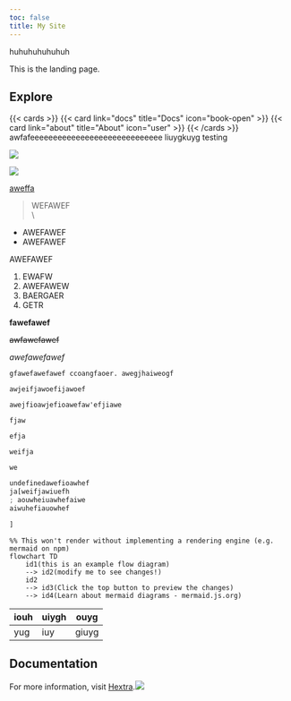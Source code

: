 ```yaml
---
toc: false
title: My Site
---
```


huhuhuhuhuhuh

This is the landing page.

## Explore

{{\< cards >}}
{{\< card link="docs" title="Docs" icon="book-open" >}}
{{\< card link="about" title="About" icon="user" >}}
{{\< /cards >}}
awfafeeeeeeeeeeeeeeeeeeeeeeeeeeeee
liuygkuyg
testing

![](/uploads/488662939_2590664034471564_3968448272871505001_n.jpg)

![](/uploads/457724053_2397255983812371_4097196088545801565_n.jpg)

[aweffa](https://google.com/)

> WEFAWEF\
> \\

* AWEFAWEF
* AWEFAWEF

AWEFAWEF

1. EWAFW
2. AWEFAWEW
3. BAERGAER
4. GETR

**fawefawef**

~~awfawefawef~~

*awefawefawef*

`gfawefawefawef ccoangfaoer. awegjhaiweogf`

`awjeifjawoefijawoef`

`awejfioawjefioawefaw'efjiawe`

`fjaw`

`efja`

`weifja`

`we`

```javascript
undefinedawefioawhef
ja[weifjawiuefh
; aouwheiuawhefaiwe
aiwuhefiauowhef

]
```

```mermaid
%% This won't render without implementing a rendering engine (e.g. mermaid on npm)
flowchart TD
    id1(this is an example flow diagram) 
    --> id2(modify me to see changes!)
    id2 
    --> id3(Click the top button to preview the changes)
    --> id4(Learn about mermaid diagrams - mermaid.js.org)
```

| iouh | uiygh | ouyg  |
| ---- | ----- | ----- |
| yug  | iuy   | giuyg |

## Documentation

For more information, visit [Hextra](https://imfing.github.io/hextra).![](/uploads/486636701_2582042875333680_3321020295048213233_n.jpg)
